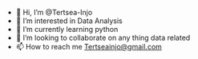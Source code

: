 - 👋 Hi, I’m @Tertsea-Injo
- 👀 I’m interested in Data Analysis
- 🌱 I’m currently learning python
- 💞️ I’m looking to collaborate on any thing data related
- 📫 How to reach me Tertseainjo@gmail.com

<!---
Tertsea-Injo/Tertsea-Injo is a ✨ special ✨ repository because its `README.md` (this file) appears on your GitHub profile.
You can click the Preview link to take a look at your changes.
--->
